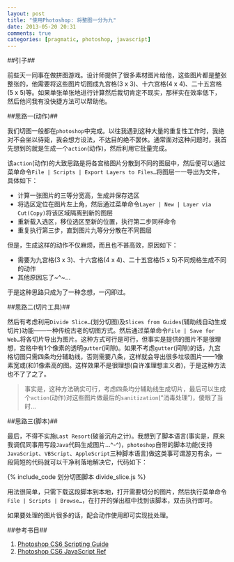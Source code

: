 ```yaml
---
layout: post
title: "使用Photoshop: 将整图一分为九"
date: 2013-05-20 20:31
comments: true
categories: [pragmatic, photoshop, javascript]
---
```


##引子##

前些天一同事在做拼图游戏。设计师提供了很多素材图片给他，这些图片都是整张整张的，他需要将这些图片切图成九宫格(3 x 3)、十六宫格(4 x 4)、二十五宫格(5 x 5)等。如果单张单张地进行计算然后裁切肯定不现实，那样实在效率低下，然后他问我有没快捷方法可以帮助他。

<!-- more -->

##思路一(动作)##

我们切图一般都在`photoshop`中完成。以往我遇到这种大量的重复性工作时，我绝对不会坐以待毙，我会想方设法，不达目的绝不罢休。通常面对这种问题时，我首先想到的就是生成一个`action`(动作)，然后利用它批量完成。

该`action`(动作)的大致思路是将各宫格图片分散到不同的图层中，然后便可以通过菜单命令`File | Scripts | Export Layers to Files…`将图层一一导出为文件，具体如下：

  * 计算一张图片的三等分宽高，生成并保存选区
  * 将选区定位在图片左上角，然后通过菜单命令`Layer | New | Layer via Cut(Copy)`将该区域隔离到新的图层
  * 重新载入选区，移位选区至新的位置，执行第二步同样命令
  * 重复执行第三步，直到图片九等分分散在不同图层

但是，生成这样的动作不仅麻烦，而且也不甚高效，原因如下：

  * 需要为九宫格(3 x 3)、十六宫格(4 x 4)、二十五宫格(5 x 5)不同规格生成不同的动作
  * 其他原因忘了~^~…

于是这种思路只成为了一种念想，一闪即过。

##思路二(切片工具)##

然后有考虑利用`Divide Slice…`(划分切图)及`Slices from Guides`(辅助线自动生成切片)功能——一种传统古老的切图方式。然后通过菜单命令`File | Save for Web…`将各切片导出为图片。这种方式可行是可行，但事实是提供的图片不是很理想，宫格中有1个像素的透明`gutter`(间隙)。如果不考虑`gutter`(间隙)的话，九宫格切图只需四条均分辅助线，否则需要八条，这样就会导出很多垃圾图片——1像素宽或(和)1像素高的图。这样效果不是很理想(自许准理想主义者)，于是这种方法也不了了之了。

> 事实是，这种方法确实可行，考虑四条均分辅助线生成切片，最后可以生成个`action`(动作)对这些图片做最后的`sanitization`(“消毒处理”)，傻眼了当时…

##思路三(脚本)##

最后，不得不实施`Last Resort`(破釜沉舟之计)。我想到了脚本语言(事实是，原来我调侃同事用写段`Java`代码生成图片…^-^)，`photoshop`自带的脚本功能(支持`JavaScript`、`VBScript`、`AppleScript`三种脚本语言)做这类事可谓游刃有余，一段简短的代码就可以干净利落地解决它，代码如下：

{% include_code 划分切图脚本 divide_slice.js %}

用法很简单，只需下载这段脚本到本地，打开需要切分的图片，然后执行菜单命令`File | Scripts | Browse…`，在打开的弹出框中找到该脚本，双击执行即可。

如果要处理的图片很多的话，配合动作使用即可实现批处理。

##参考书目##

1. [Photoshop CS6 Scripting Guide](http://wwwimages.adobe.com/www.adobe.com/content/dam/Adobe/en/products/photoshop/pdfs/cs6/Photoshop-CS6-Scripting-Guide.pdf)
2. [Photoshop CS6 JavaScript Ref](http://wwwimages.adobe.com/www.adobe.com/content/dam/Adobe/en/products/photoshop/pdfs/cs6/Photoshop-CS6-JavaScript-Ref.pdf)